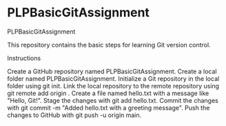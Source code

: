 # PLPBasicGitAssignment
PLPBasicGitAssignment

This repository contains the basic steps for learning Git version control.

Instructions

Create a GitHub repository named PLPBasicGitAssignment.
Create a local folder named PLPBasicGitAssignment.
Initialize a Git repository in the local folder using git init.
Link the local repository to the remote repository using git remote add origin <repository-url>.
Create a file named hello.txt with a message like "Hello, Git!".
Stage the changes with git add hello.txt.
Commit the changes with git commit -m "Added hello.txt with a greeting message".
Push the changes to GitHub with git push -u origin main.
